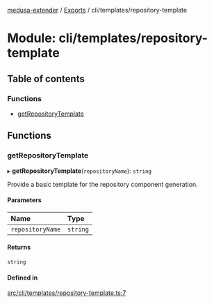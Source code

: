 [medusa-extender](../README.md) / [Exports](../modules.md) / cli/templates/repository-template

# Module: cli/templates/repository-template

## Table of contents

### Functions

- [getRepositoryTemplate](cli_templates_repository_template.md#getrepositorytemplate)

## Functions

### getRepositoryTemplate

▸ **getRepositoryTemplate**(`repositoryName`): `string`

Provide a basic template for the repository component generation.

#### Parameters

| Name | Type |
| :------ | :------ |
| `repositoryName` | `string` |

#### Returns

`string`

#### Defined in

[src/cli/templates/repository-template.ts:7](https://github.com/adrien2p/medusa-extender/blob/e82d041/src/cli/templates/repository-template.ts#L7)
